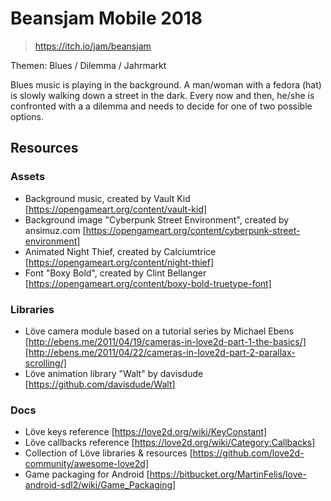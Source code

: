 # Beansjam  Mobile 2018
> https://itch.io/jam/beansjam

Themen: Blues / Dilemma / Jahrmarkt

Blues music is playing in the background.
A man/woman with a fedora (hat) is slowly walking down a street in the dark.
Every now and then, he/she is confronted with a a dilemma and needs to decide for one of two possible options.

## Resources
### Assets
* Background music, created by Vault Kid [https://opengameart.org/content/vault-kid]
* Background image "Cyberpunk Street Environment", created by ansimuz.com [https://opengameart.org/content/cyberpunk-street-environment]
* Animated Night Thief, created by Calciumtrice [https://opengameart.org/content/night-thief]
* Font "Boxy Bold", created by Clint Bellanger [https://opengameart.org/content/boxy-bold-truetype-font]

### Libraries
* Löve camera module based on a tutorial series by Michael Ebens [http://ebens.me/2011/04/19/cameras-in-love2d-part-1-the-basics/] [http://ebens.me/2011/04/22/cameras-in-love2d-part-2-parallax-scrolling/]
* Löve animation library "Walt" by davisdude [https://github.com/davisdude/Walt]

### Docs
* Löve keys reference [https://love2d.org/wiki/KeyConstant]
* Löve callbacks reference [https://love2d.org/wiki/Category:Callbacks]
* Collection of Löve libraries & resources [https://github.com/love2d-community/awesome-love2d]
* Game packaging for Android [https://bitbucket.org/MartinFelis/love-android-sdl2/wiki/Game_Packaging]
